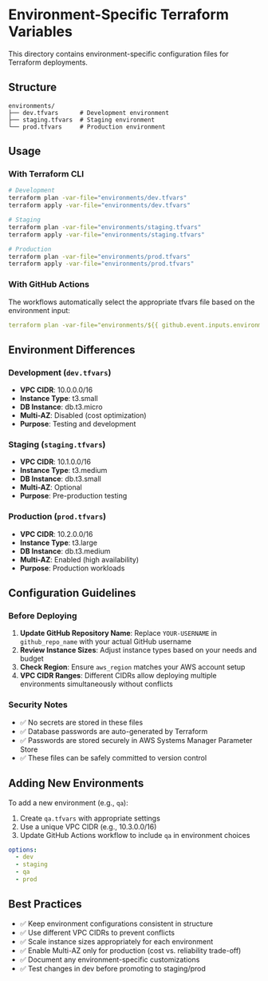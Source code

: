 # Environment-Specific Terraform Variables

This directory contains environment-specific configuration files for Terraform deployments.

## Structure

```
environments/
├── dev.tfvars      # Development environment
├── staging.tfvars  # Staging environment
└── prod.tfvars     # Production environment
```

## Usage

### With Terraform CLI

```bash
# Development
terraform plan -var-file="environments/dev.tfvars"
terraform apply -var-file="environments/dev.tfvars"

# Staging
terraform plan -var-file="environments/staging.tfvars"
terraform apply -var-file="environments/staging.tfvars"

# Production
terraform plan -var-file="environments/prod.tfvars"
terraform apply -var-file="environments/prod.tfvars"
```

### With GitHub Actions

The workflows automatically select the appropriate tfvars file based on the environment input:

```yaml
terraform plan -var-file="environments/${{ github.event.inputs.environment }}.tfvars"
```

## Environment Differences

### Development (`dev.tfvars`)
- **VPC CIDR**: 10.0.0.0/16
- **Instance Type**: t3.small
- **DB Instance**: db.t3.micro
- **Multi-AZ**: Disabled (cost optimization)
- **Purpose**: Testing and development

### Staging (`staging.tfvars`)
- **VPC CIDR**: 10.1.0.0/16
- **Instance Type**: t3.medium
- **DB Instance**: db.t3.small
- **Multi-AZ**: Optional
- **Purpose**: Pre-production testing

### Production (`prod.tfvars`)
- **VPC CIDR**: 10.2.0.0/16
- **Instance Type**: t3.large
- **DB Instance**: db.t3.medium
- **Multi-AZ**: Enabled (high availability)
- **Purpose**: Production workloads

## Configuration Guidelines

### Before Deploying

1. **Update GitHub Repository Name**: Replace `YOUR-USERNAME` in `github_repo_name` with your actual GitHub username
2. **Review Instance Sizes**: Adjust instance types based on your needs and budget
3. **Check Region**: Ensure `aws_region` matches your AWS account setup
4. **VPC CIDR Ranges**: Different CIDRs allow deploying multiple environments simultaneously without conflicts

### Security Notes

- ✅ No secrets are stored in these files
- ✅ Database passwords are auto-generated by Terraform
- ✅ Passwords are stored securely in AWS Systems Manager Parameter Store
- ✅ These files can be safely committed to version control

## Adding New Environments

To add a new environment (e.g., `qa`):

1. Create `qa.tfvars` with appropriate settings
2. Use a unique VPC CIDR (e.g., 10.3.0.0/16)
3. Update GitHub Actions workflow to include `qa` in environment choices

```yaml
options:
  - dev
  - staging
  - qa
  - prod
```

## Best Practices

- ✅ Keep environment configurations consistent in structure
- ✅ Use different VPC CIDRs to prevent conflicts
- ✅ Scale instance sizes appropriately for each environment
- ✅ Enable Multi-AZ only for production (cost vs. reliability trade-off)
- ✅ Document any environment-specific customizations
- ✅ Test changes in dev before promoting to staging/prod
